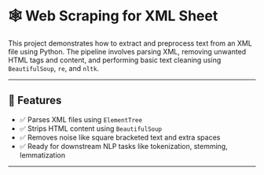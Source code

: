 # 🕸️ Web Scraping for XML Sheet

This project demonstrates how to extract and preprocess text from an XML file using Python. The pipeline involves parsing XML, removing unwanted HTML tags and content, and performing basic text cleaning using `BeautifulSoup`, `re`, and `nltk`.

---

## 📌 Features

- ✅ Parses XML files using `ElementTree`
- ✅ Strips HTML content using `BeautifulSoup`
- ✅ Removes noise like square bracketed text and extra spaces
- ✅ Ready for downstream NLP tasks like tokenization, stemming, lemmatization

---




